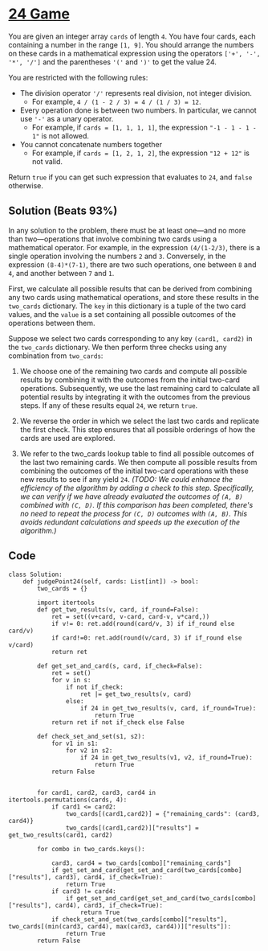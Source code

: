 # [24 Game](https://leetcode.com/problems/24-game/description/)

You are given an integer array `cards` of length `4`. You have four cards, each containing a number in the range `[1, 9]`. You should arrange the numbers on these cards in a mathematical expression using the operators `['+', '-', '*', '/']` and the parentheses `'('` and `')'` to get the value 24.

You are restricted with the following rules:

- The division operator `'/'` represents real division, not integer division.
    * For example, `4 / (1 - 2 / 3) = 4 / (1 / 3) = 12`.
- Every operation done is between two numbers. In particular, we cannot use `'-'` as a unary operator.
    * For example, if `cards = [1, 1, 1, 1]`, the expression `"-1 - 1 - 1 - 1"` is not allowed.
- You cannot concatenate numbers together
    * For example, if `cards = [1, 2, 1, 2]`, the expression `"12 + 12"` is not valid.

Return `true` if you can get such expression that evaluates to `24`, and `false` otherwise.

## Solution (Beats 93%)
In any solution to the problem, there must be at least one—and no more than two—operations that involve combining two cards using a mathematical operator. For example, in the expression `(4/(1-2/3)`, there is a single operation involving the numbers `2` and `3`. Conversely, in the expression `(8-4)*(7-1)`, there are two such operations, one between `8` and `4`, and another between `7` and `1`.

First, we calculate all possible results that can be derived from combining any two cards using mathematical operations, and store these results in the `two_cards` dictionary. The `key` in this dictionary is a tuple of the two card values, and the `value` is a set containing all possible outcomes of the operations between them.

Suppose we select two cards corresponding to any key `(card1, card2)` in the `two_cards` dictionary. We then perform three checks using any combination from `two_cards`:

1. We choose one of the remaining two cards and compute all possible results by combining it with the outcomes from the initial two-card operations. Subsequently, we use the last remaining card to calculate all potential results by integrating it with the outcomes from the previous steps. If any of these results equal `24`, we return `true`.

2. We reverse the order in which we select the last two cards and replicate the first check. This step ensures that all possible orderings of how the cards are used are explored.

3. We refer to the two_cards lookup table to find all possible outcomes of the last two remaining cards. We then compute all possible results from combining the outcomes of the initial two-card operations with these new results to see if any yield `24`. *(TODO: We could enhance the efficiency of the algorithm by adding a check to this step. Specifically, we can verify if we have already evaluated the outcomes of `(A, B)` combined with `(C, D)`. If this comparison has been completed, there's no need to repeat the process for `(C, D)` outcomes with `(A, B)`. This avoids redundant calculations and speeds up the execution of the algorithm.)*

## Code
```
class Solution:
    def judgePoint24(self, cards: List[int]) -> bool:
        two_cards = {}

        import itertools
        def get_two_results(v, card, if_round=False):
            ret = set((v+card, v-card, card-v, v*card,))
            if v!= 0: ret.add(round(card/v, 3) if if_round else card/v)
            if card!=0: ret.add(round(v/card, 3) if if_round else v/card)
            return ret
        
        def get_set_and_card(s, card, if_check=False):
            ret = set()
            for v in s:
                if not if_check:
                    ret |= get_two_results(v, card)
                else:
                    if 24 in get_two_results(v, card, if_round=True):
                        return True
            return ret if not if_check else False
        
        def check_set_and_set(s1, s2):
            for v1 in s1:
                for v2 in s2:
                    if 24 in get_two_results(v1, v2, if_round=True):
                        return True
            return False

        
        for card1, card2, card3, card4 in itertools.permutations(cards, 4):
            if card1 <= card2:
                two_cards[(card1,card2)] = {"remaining_cards": (card3, card4)}
                two_cards[(card1,card2)]["results"] = get_two_results(card1, card2)
        
        for combo in two_cards.keys():
            
            card3, card4 = two_cards[combo]["remaining_cards"]
            if get_set_and_card(get_set_and_card(two_cards[combo]["results"], card3), card4, if_check=True):
                return True
            if card3 != card4:
                if get_set_and_card(get_set_and_card(two_cards[combo]["results"], card4), card3, if_check=True):
                    return True
            if check_set_and_set(two_cards[combo]["results"], two_cards[(min(card3, card4), max(card3, card4))]["results"]):
                return True
        return False

```